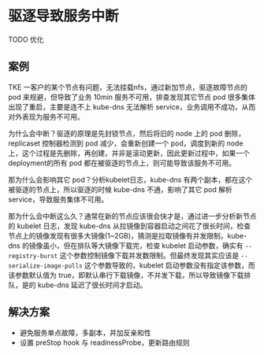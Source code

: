 # 驱逐导致服务中断

TODO 优化

## 案例

TKE 一客户的某个节点有问题，无法挂载nfs，通过新加节点，驱逐故障节点的 pod 来规避，但导致了业务 10min 服务不可用，排查发现其它节点 pod 很多集体出现了重启，主要是连不上 kube-dns 无法解析 service，业务调用不成功，从而对外表现为服务不可用。

为什么会中断？驱逐的原理是先封锁节点，然后将旧的 node 上的 pod 删除，replicaset 控制器检测到 pod 减少，会重新创建一个 pod，调度到新的 node上，这个过程是先删除，再创建，并非是滚动更新，因此更新过程中，如果一个deployment的所有 pod 都在被驱逐的节点上，则可能导致该服务不可用。

那为什么会影响其它 pod？分析kubelet日志，kube-dns 有两个副本，都在这个被驱逐的节点上，所以驱逐的时候 kube-dns 不通，影响了其它 pod 解析 service，导致服务集体不可用。

那为什么会中断这么久？通常在新的节点应该很会快才是，通过进一步分析新节点的 kubelet 日志，发现 kube-dns 从拉镜像到容器启动之间花了很长时间，检查节点上的镜像发现有很多大镜像(1~2GB)，猜测是拉取镜像有并发限制，kube-dns 的镜像虽小，但在排队等大镜像下载完，检查 kubelet 启动参数，确实有 `--registry-burst` 这个参数控制镜像下载并发数限制。但最终发现其实应该是 `--serialize-image-pulls` 这个参数导致的，kubelet 启动参数没有指定该参数，而该参数默认值为 true，即默认串行下载镜像，不并发下载，所以导致镜像下载排队，是的 kube-dns 延迟了很长时间才启动。

## 解决方案

- 避免服务单点故障，多副本，并加反亲和性
- 设置 preStop hook 与 readinessProbe，更新路由规则